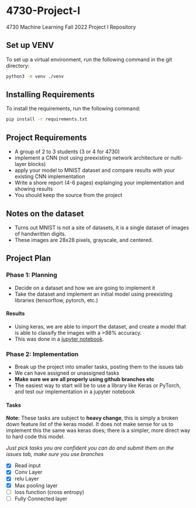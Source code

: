 # 4730-Project-I

4730 Machine Learning Fall 2022 Project I Repository

## Set up VENV

To set up a virtual environment, run the following command in the git directory:

```bash
python3 -m venv ./venv
```

## Installing Requirements

To install the requirements, run the following command:

```bash
pip install -r requirements.txt
```

## Project Requirements

- A group of 2 to 3 students (3 or 4 for 4730)
- implement a CNN (not using preexisting network architecture or nulti-layer blocks)
- apply your model to MNIST dataset and compare results with your existing CNN implementation
- Write a shore report (4-6 pages) explainging your implementation and showing results
- You should keep the source from the project

## Notes on the dataset

- Turns out MNIST is not a site of datasets, it is a single dataset of images of handwritten digits.
- These images are 28x28 pixels, grayscale, and centered.

## Project Plan

### Phase 1: Planning

- Decide on a dataset and how we are going to implement it
- Take the dataset and implement an initial model using preexisting libraries (tensorflow, pytorch, etc.)

#### Results

- Using keras, we are able to import the dataset, and create a model that is able to classify the images with a >98% accuracy.
- This was done in a [jupyter notebook](phase_1.ipynb).

### Phase 2: Implementation

- Break up the project into smaller tasks, posting them to the issues tab
- We can have assigned or unassigned tasks
- **Make sure we are all properly using github branches etc**
- The easiest way to start will be to use a library like Keras or PyTorch, and test our implementation in a jupyter notebook

#### Tasks

**Note:** These tasks are subject to **heavy change**, this is simply a broken down feature list of the keras model. It does not make sense for us to implement this the same was keras does; there is a simpler, more direct way to hard code this model.

*Just pick tasks you are confident you can do and submit them on the issues tab, make sure you use branches*

- [x] Read input
- [x] Conv Layer
- [x] relu Layer
- [x] Max pooling layer
- [ ] loss function (cross entropy)
- [ ] Fully Connected layer

<!-- - [ ] Need a function to convert each of the images into a numpy array
- [x] Need a pooling function
- [ ] Need a convolution function
- [ ] Need a function to flatten the output of the convolution function
- [ ] Need to implement a dense layer, with a few different activation functions
  - [ ] relu
  - [ ] softmax
- [ ] Need to implement a loss function
  - [ ] Cross Entropy
- [ ] Need a fitting function that will train the model
- [ ] Need an opimization model, that will optimize the weights of the model
  - [ ] Adam  -->
